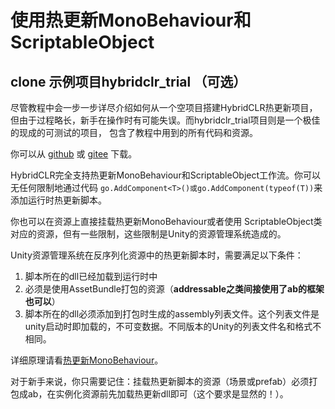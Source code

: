 
# 使用热更新MonoBehaviour和ScriptableObject

## clone 示例项目hybridclr_trial （可选）

尽管教程中会一步一步详尽介绍如何从一个空项目搭建HybridCLR热更新项目，但由于过程略长，新手在操作时有可能失误。而hybridclr_trial项目则是一个极佳的现成的可测试的项目，
包含了教程中用到的所有代码和资源。

你可以从 [github](https://github.com/focus-creative-games/hybridclr_trial) 或 [gitee](https://gitee.com/focus-creative-games/hybridclr_trial) 下载。

HybridCLR完全支持热更新MonoBehaviour和ScriptableObject工作流。你可以无任何限制地通过代码 `go.AddComponent<T>()或go.AddComponent(typeof(T))`来添加运行时热更新脚本。

你也可以在资源上直接挂载热更新MonoBehaviour或者使用 ScriptableObject类对应的资源，但有一些限制，这些限制是Unity的资源管理系统造成的。

Unity资源管理系统在反序列化资源中的热更新脚本时，需要满足以下条件：

1. 脚本所在的dll已经加载到运行时中
1. 必须是使用AssetBundle打包的资源（**addressable之类间接使用了ab的框架也可以**）
1. 脚本所在的dll必须添加到打包时生成的assembly列表文件。这个列表文件是unity启动时即加载的，不可变数据。不同版本的Unity的列表文件名和格式不相同。

详细原理请看[热更新MonoBehaviour](/hybridclr/monobehaviour/)。

对于新手来说，你只需要记住：挂载热更新脚本的资源（场景或prefab）必须打包成ab，在实例化资源前先加载热更新dll即可（这个要求是显然的！）。

